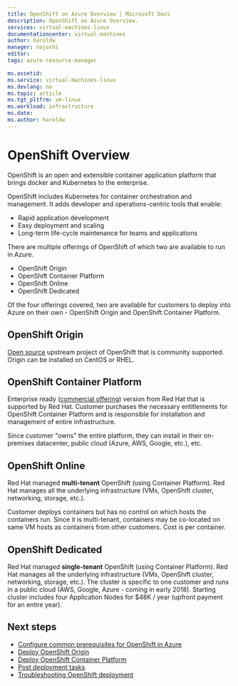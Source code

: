 ```yaml
---
title: OpenShift on Azure Overview | Microsoft Docs
description: OpenShift on Azure Overview.
services: virtual-machines-linux
documentationcenter: virtual-machines
author: haroldw
manager: najoshi
editor: 
tags: azure-resource-manager

ms.assetid: 
ms.service: virtual-machines-linux
ms.devlang: na
ms.topic: article
ms.tgt_pltfrm: vm-linux
ms.workload: infrastructure
ms.date: 
ms.author: haroldw
---
```


# OpenShift Overview

OpenShift is an open and extensible container application platform that brings docker and Kubernetes to the enterprise.  

OpenShift includes Kubernetes for container orchestration and management. It adds developer and operations-centric tools that enable:

- Rapid application development
- Easy deployment and scaling
- Long-term life-cycle maintenance for teams and applications

There are multiple offerings of OpenShift of which two are available to run in Azure.

- OpenShift Origin
- OpenShift Container Platform
- OpenShift Online
- OpenShift Dedicated

Of the four offerings covered, two are available for customers to deploy into Azure on their own - OpenShift Origin and OpenShift Container Platform.

## OpenShift Origin

[Open source](https://www.openshift.org/) upstream project of OpenShift that is community supported. Origin can be installed on CentOS or RHEL.

## OpenShift Container Platform

Enterprise ready ([commercial offering](https://www.openshift.com)) version from Red Hat that is supported by Red Hat. Customer purchases the necessary entitlements for OpenShift Container Platform and is responsible for installation and management of entire infrastructure.

Since customer "owns" the entire platform, they can install in their on-premises datacenter, public cloud (Azure, AWS, Google, etc.), etc.

## OpenShift Online

Red Hat managed **multi-tenant** OpenShift (using Container Platform). Red Hat manages all the underlying infrastructure (VMs, OpenShift cluster, networking, storage, etc.). 

Customer deploys containers but has no control on which hosts the containers run. Since it is multi-tenant, containers may be co-located on same VM hosts as containers from other customers. Cost is per container.

## OpenShift Dedicated

Red Hat managed **single-tenant** OpenShift (using Container Platform). Red Hat manages all the underlying infrastructure (VMs, OpenShift cluster, networking, storage, etc.). The cluster is specific to one customer and runs in a public cloud (AWS, Google, Azure - coming in early 2018). Starting cluster includes four Application Nodes for $48K / year (upfront payment for an entire year).

## Next steps

- [Configure common prerequisites for OpenShift in Azure](./openshift-prerequisites.md)
- [Deploy OpenShift Origin](./openshift-origin.md)
- [Deploy OpenShift Container Platform](./openshift-container-platform.md)
- [Post deployment tasks](./openshift-post-deployment.md)
- [Troubleshooting OpenShift deployment](./openshift-troubleshooting.md)

